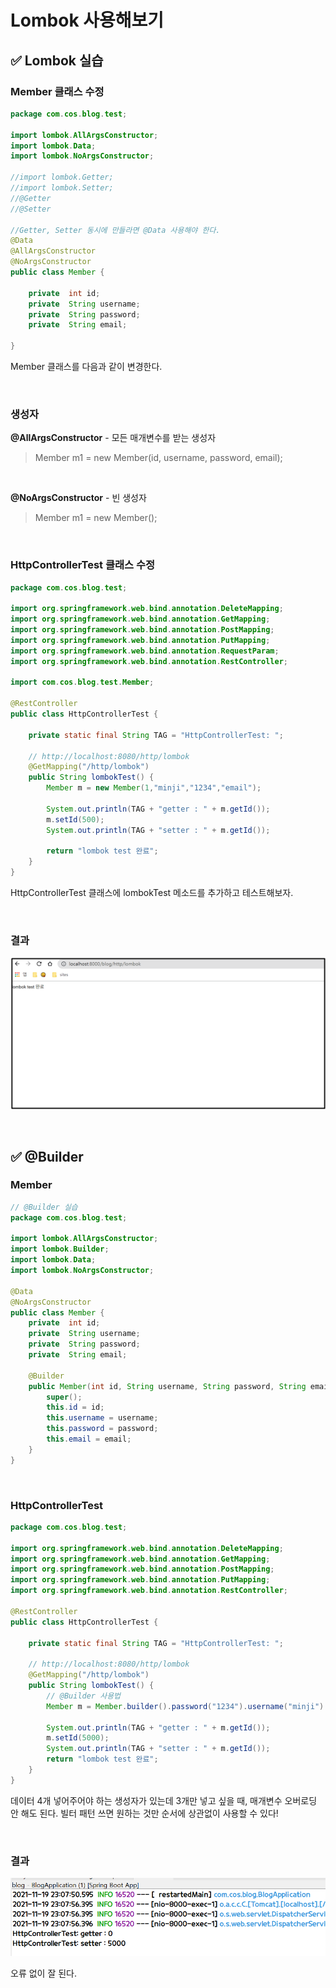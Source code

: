 # Lombok 사용해보기

## ✅ Lombok 실습

### Member 클래스 수정

```java
package com.cos.blog.test;

import lombok.AllArgsConstructor;
import lombok.Data;
import lombok.NoArgsConstructor;

//import lombok.Getter;
//import lombok.Setter;
//@Getter
//@Setter

//Getter, Setter 동시에 만들라면 @Data 사용해야 한다.
@Data
@AllArgsConstructor
@NoArgsConstructor
public class Member { 

	private  int id;
	private  String username;
	private  String password;
	private  String email;
	
}
```

Member 클래스를 다음과 같이 변경한다. 

 <br>

### 생성자

**@AllArgsConstructor** - 모든 매개변수를 받는 생성자

> Member m1 = new Member(id, username, password, email);

 <br>

**@NoArgsConstructor** - 빈 생성자

> Member m1 = new Member();

 <br>

### HttpControllerTest 클래스 수정

```java
package com.cos.blog.test;

import org.springframework.web.bind.annotation.DeleteMapping;
import org.springframework.web.bind.annotation.GetMapping;
import org.springframework.web.bind.annotation.PostMapping;
import org.springframework.web.bind.annotation.PutMapping;
import org.springframework.web.bind.annotation.RequestParam;
import org.springframework.web.bind.annotation.RestController;

import com.cos.blog.test.Member;

@RestController
public class HttpControllerTest {
	
	private static final String TAG = "HttpControllerTest: ";
	
	// http://localhost:8080/http/lombok
	@GetMapping("/http/lombok")
	public String lombokTest() { 
		Member m = new Member(1,"minji","1234","email");
		
		System.out.println(TAG + "getter : " + m.getId());
		m.setId(500);
		System.out.println(TAG + "setter : " + m.getId());
		
		return "lombok test 완료";	
	}
}
```

HttpControllerTest 클래스에 lombokTest 메소드를 추가하고 테스트해보자.

 <br>

### 결과

![01](img/08/01.png)

<br>

## ✅ @Builder

### Member

```java
// @Builder 실습
package com.cos.blog.test;

import lombok.AllArgsConstructor;
import lombok.Builder;
import lombok.Data;
import lombok.NoArgsConstructor;

@Data
@NoArgsConstructor
public class Member { 
	private  int id;
	private  String username;
	private  String password;
	private  String email;
	
	@Builder
	public Member(int id, String username, String password, String email) {
		super();
		this.id = id;
		this.username = username;
		this.password = password;
		this.email = email;
	}
}
```

<br>

### HttpControllerTest

```java
package com.cos.blog.test;

import org.springframework.web.bind.annotation.DeleteMapping;
import org.springframework.web.bind.annotation.GetMapping;
import org.springframework.web.bind.annotation.PostMapping;
import org.springframework.web.bind.annotation.PutMapping;
import org.springframework.web.bind.annotation.RestController;

@RestController
public class HttpControllerTest {
	
	private static final String TAG = "HttpControllerTest: ";
	
	// http://localhost:8080/http/lombok
	@GetMapping("/http/lombok")
	public String lombokTest() { 	
        // @Builder 사용법
		Member m = Member.builder().password("1234").username("minji").email("minji@naver.com").build();
		
		System.out.println(TAG + "getter : " + m.getId());
		m.setId(5000);
		System.out.println(TAG + "setter : " + m.getId());
		return "lombok test 완료";	
	}
}
```

데이터 4개 넣어주어야 하는 생성자가 있는데 3개만 넣고 싶을 때, 매개변수 오버로딩 안 해도 된다. 빌터 패턴 쓰면 원하는 것만 순서에 상관없이 사용할 수 있다!

<br>

### 결과

![image-20211119230809390](img/08/image-20211119230809390.png)

오류 없이 잘 된다.
